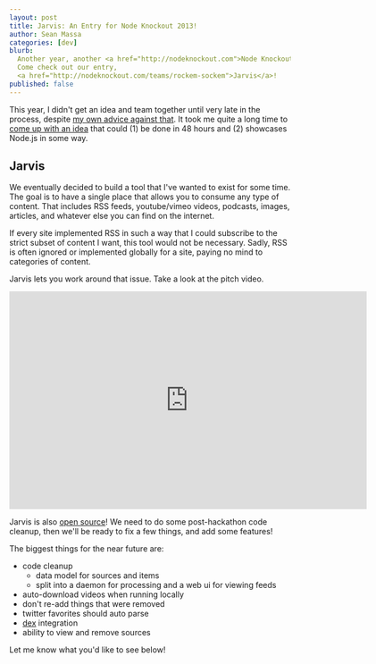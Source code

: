 ```yaml
---
layout: post
title: Jarvis: An Entry for Node Knockout 2013!
author: Sean Massa
categories: [dev]
blurb:
  Another year, another <a href="http://nodeknockout.com">Node Knockout</a>!
  Come check out our entry,
  <a href="http://nodeknockout.com/teams/rockem-sockem">Jarvis</a>!
published: false
---
```


This year, I didn't get an idea and team together
until very late in the process,
despite [my own advice against that](http://massalabs.com/dev/2013/10/30/how-to-hackathon.html).
It took me quite a long time to
[come up with an idea](http://massalabs.com/dev/2013/11/05/idea-generation.html)
that could
(1) be done in 48 hours and
(2) showcases Node.js in some way.

## Jarvis

We eventually decided to build a tool that
I've wanted to exist for some time.
The goal is to have a single place that allows you to
consume any type of content.
That includes RSS feeds,
youtube/vimeo videos,
podcasts,
images,
articles,
and whatever else you can find on the internet.

If every site implemented RSS in such a way that
I could subscribe to the strict subset of content I want,
this tool would not be necessary.
Sadly, RSS is often ignored or implemented globally for a site,
paying no mind to categories of content.

Jarvis lets you work around that issue.
Take a look at the pitch video.

<iframe width="640" height="390" src="http://www.youtube.com/embed/M42Qi8OxDpw" frameborder="0"></iframe>

Jarvis is also [open source](https://github.com/EndangeredMassa/jarvis)!
We need to do some post-hackathon code cleanup,
then we'll be ready to fix a few things,
and add some features!

The biggest things for the near future are:

* code cleanup
  * data model for sources and items
  * split into a daemon for processing and a web ui for viewing feeds
* auto-download videos when running locally
* don't re-add things that were removed
* twitter favorites should auto parse
* [dex](https://github.com/EndangeredMassa/Dex) integration
* ability to view and remove sources

Let me know what you'd like to see below!


